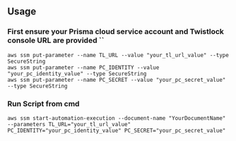 ## Usage

### First ensure your Prisma cloud service account and Twistlock console URL are provided ``

```
aws ssm put-parameter --name TL_URL --value "your_tl_url_value" --type SecureString
aws ssm put-parameter --name PC_IDENTITY --value "your_pc_identity_value" --type SecureString
aws ssm put-parameter --name PC_SECRET --value "your_pc_secret_value" --type SecureString
```

### Run Script from cmd

```
aws ssm start-automation-execution --document-name "YourDocumentName" --parameters TL_URL="your_tl_url_value" PC_IDENTITY="your_pc_identity_value" PC_SECRET="your_pc_secret_value"
```

